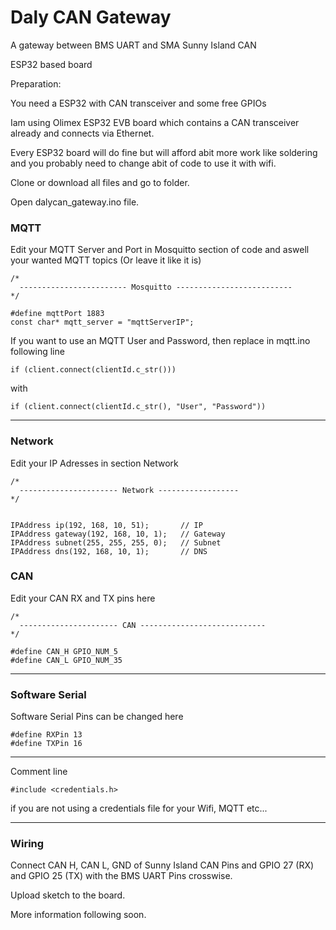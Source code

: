 # Daly CAN Gateway

A gateway between BMS UART and SMA Sunny Island CAN

ESP32 based board


Preparation:

You need a ESP32 with CAN transceiver and some free GPIOs

Iam using Olimex ESP32 EVB board which contains a CAN transceiver already and connects via Ethernet.

Every ESP32 board will do fine but will afford abit more work like soldering and you probably need to change abit of code to use it with wifi.


Clone or download all files and go to folder.

Open dalycan_gateway.ino file.

### MQTT

Edit your MQTT Server and Port in Mosquitto section of code and aswell your wanted MQTT topics (Or leave it like it is)

```
/*
  ------------------------ Mosquitto --------------------------
*/

#define mqttPort 1883
const char* mqtt_server = "mqttServerIP";
```

If you want to use an MQTT User and Password, then replace in mqtt.ino following line
```
if (client.connect(clientId.c_str()))
```

with

```
if (client.connect(clientId.c_str(), "User", "Password"))
```

----------------------------------


### Network

Edit your IP Adresses in section Network

```
/*
  ---------------------- Network ------------------
*/


IPAddress ip(192, 168, 10, 51);       // IP
IPAddress gateway(192, 168, 10, 1);   // Gateway
IPAddress subnet(255, 255, 255, 0);   // Subnet
IPAddress dns(192, 168, 10, 1);       // DNS
```

### CAN

Edit your CAN RX and TX pins here

```
/*
  ---------------------- CAN ----------------------------
*/

#define CAN_H GPIO_NUM_5
#define CAN_L GPIO_NUM_35

``` 

------------------------------------

### Software Serial

Software Serial Pins can be changed here

```
#define RXPin 13
#define TXPin 16
```

-------------------------------------

Comment line 
```
#include <credentials.h>
```

if you are not using a credentials file for your Wifi, MQTT etc...


-------------------------------------

### Wiring

Connect CAN H, CAN L, GND of Sunny Island CAN Pins and GPIO 27 (RX) and GPIO 25 (TX) with the BMS UART Pins crosswise.

Upload sketch to the board.

More information following soon.